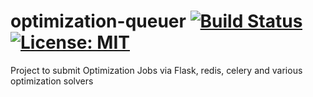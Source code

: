 # optimization-queuer [![Build Status](https://travis-ci.org/pjhamilton4/optimization-queuer.svg?branch=master)](https://travis-ci.org/pjhamilton4/optimization-queuer)[![License: MIT](https://img.shields.io/badge/License-MIT-yellow.svg)](https://opensource.org/licenses/MIT)
Project to submit Optimization Jobs via Flask, redis, celery and various optimization solvers
